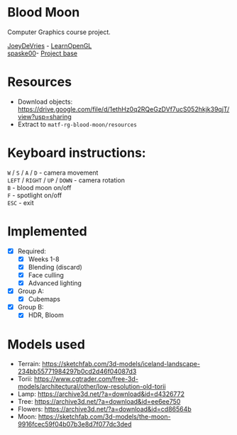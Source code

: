 # Blood Moon

Computer Graphics course project. 

[JoeyDeVries](https://github.com/JoeyDeVries) - [LearnOpenGL](https://github.com/JoeyDeVries/LearnOpenGL)  
[spaske00](https://github.com/spaske00)- [Project base](https://github.com/matf-racunarska-grafika/project_base/)

# Resources
- Download objects: https://drive.google.com/file/d/1ethHz0q2RQeGzDVf7ucS052hkjk39qjT/view?usp=sharing
- Extract to `matf-rg-blood-moon/resources`

# Keyboard instructions:

`W` / `S` / `A` / `D` - camera movement <br>
`LEFT` / `RIGHT` / `UP` / `DOWN` - camera rotation <br>
`B` - blood moon on/off <br>
`F` - spotlight on/off <br>
`ESC` - exit

# Implemented
-[x] Required:
  -[x] Weeks 1-8
  -[x] Blending (discard)
  -[x] Face culling
  -[x] Advanced lighting
-[x] Group A:
  -[x] Cubemaps
-[x] Group B:
  -[x] HDR, Bloom

# Models used
- Terrain: https://sketchfab.com/3d-models/iceland-landscape-234bb55771984297b0cd2d46f04087d3
- Torii: https://www.cgtrader.com/free-3d-models/architectural/other/low-resolution-old-torii
- Lamp: https://archive3d.net/?a=download&id=d4326772
- Tree: https://archive3d.net/?a=download&id=ee6ee750
- Flowers: https://archive3d.net/?a=download&id=cd86564b
- Moon: https://sketchfab.com/3d-models/the-moon-9916fcec59f04b07b3e8d7f077dc3ded
